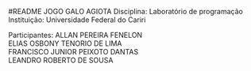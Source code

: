 #README
JOGO GALO AGIOTA
Disciplina: Laboratório de programação
Instituição: Universidade Federal do Cariri


Participantes:
ALLAN PEREIRA FENELON                   
ELIAS OSBONY TENORIO DE LIMA       
FRANCISCO JUNIOR PEIXOTO DANTAS     
LEANDRO ROBERTO DE SOUSA     
